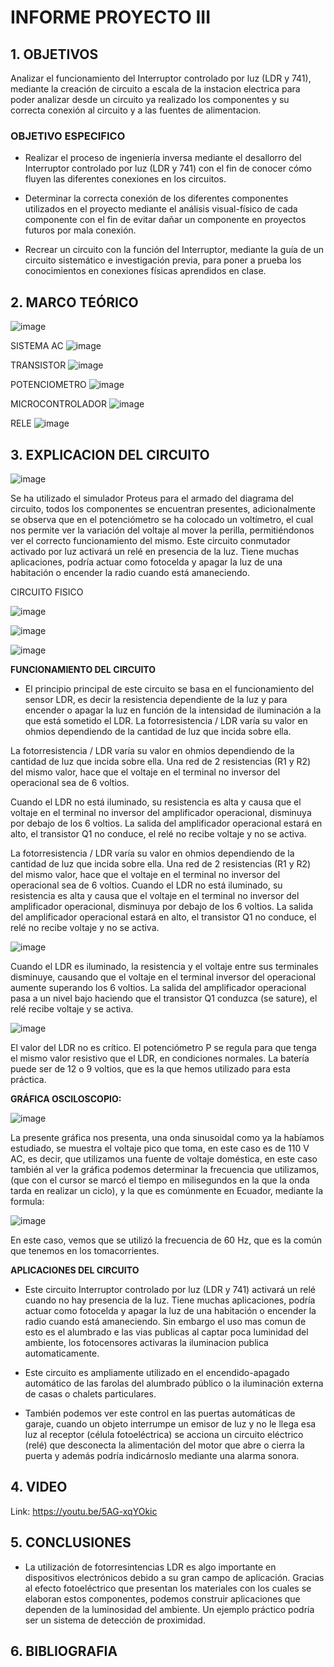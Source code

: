 # INFORME PROYECTO III

## 1. OBJETIVOS

Analizar el funcionamiento del Interruptor controlado por luz (LDR y 741), mediante la creación de circuito a escala de la instacion electrica para poder analizar desde un circuito ya realizado los componentes y su correcta conexión al circuito y a las fuentes de alimentacion.

### OBJETIVO ESPECIFICO

- Realizar el proceso de ingeniería inversa mediante el desallorro del Interruptor controlado por luz (LDR y 741) con el fin de conocer cómo fluyen las diferentes conexiones en los circuitos.

- Determinar la correcta conexión de los diferentes componentes utilizados en el proyecto mediante el análisis visual-físico de cada componente con el fin de evitar dañar un componente en proyectos futuros por mala conexión.

- Recrear un circuito con la función del Interruptor, mediante la guía de un circuito sistemático e investigación previa, para poner a prueba los conocimientos en conexiones físicas aprendidos en clase.

## 2. MARCO TEÓRICO

![image](https://user-images.githubusercontent.com/117778782/221691165-91fb7665-1d71-43c1-bb5c-784413dba8dd.png)







SISTEMA AC
![image](https://user-images.githubusercontent.com/117778782/221742703-b1797ce7-ef52-46ae-beed-1f33e199c949.png)

TRANSISTOR
![image](https://user-images.githubusercontent.com/117778782/221742743-090ca393-f16b-4ab7-9eee-78557c9a0cc0.png)

POTENCIOMETRO
![image](https://user-images.githubusercontent.com/117778782/221742797-8d67fc6d-56e9-47ce-a87b-7133e1736401.png)

MICROCONTROLADOR
![image](https://user-images.githubusercontent.com/117778782/221742875-4b567005-da1a-441f-bd0c-9eb530540365.png)

RELE
![image](https://user-images.githubusercontent.com/117778782/221742932-cf2cfbb8-3645-487e-a8c0-053e960456b6.png)

## 3. EXPLICACION DEL CIRCUITO

![image](https://user-images.githubusercontent.com/117778782/221740964-6606ca7f-70b3-499a-8a32-b35b82a02a5b.png)

Se ha utilizado el simulador Proteus para el armado del diagrama del circuito, todos los componentes se encuentran presentes, adicionalmente se observa que en el potenciómetro se ha colocado un voltímetro, el cual nos permite ver la variación del voltaje al mover la perilla, permitiéndonos ver el correcto funcionamiento del mismo.
Este circuito conmutador activado por luz activará un relé en presencia de la luz. Tiene muchas aplicaciones, podría actuar como fotocelda y apagar la luz de una habitación o encender la radio cuando está amaneciendo.

CIRCUITO FISICO

![image](https://user-images.githubusercontent.com/117778782/221743296-3db0064c-4768-452f-933f-432f9e735e80.png)

![image](https://user-images.githubusercontent.com/117778782/221743323-b784b770-bec9-4da1-a153-2d2f2a753392.png)

![image](https://user-images.githubusercontent.com/117778782/221743344-77094ea6-cc00-4a47-8461-c49bd3381c4b.png)

**FUNCIONAMIENTO DEL CIRCUITO**

-  El principio principal de este circuito se basa en el funcionamiento del sensor LDR, es decir la resistencia dependiente de la luz y para encender o apagar la luz en función de la intensidad de iluminación a la que está sometido el LDR. La fotorresistencia / LDR varía su valor en ohmios dependiendo de la cantidad de luz que incida sobre ella.

La fotorresistencia / LDR varía su valor en ohmios dependiendo de la cantidad de luz que incida sobre ella. Una red de 2 resistencias (R1 y R2) del mismo valor, hace que el voltaje en el terminal no inversor del operacional sea de 6 voltios.

Cuando el LDR no está iluminado, su resistencia es alta y causa que el voltaje en el terminal no inversor del amplificador operacional, disminuya por debajo de los 6 voltios. La salida del amplificador operacional estará en alto, el transistor Q1 no conduce, el relé no recibe voltaje y no se activa.

La fotorresistencia / LDR varía su valor en ohmios dependiendo de la cantidad de luz que incida sobre ella. Una red de 2 resistencias (R1 y R2) del mismo valor, hace que el voltaje en el terminal no inversor del operacional sea de 6 voltios.
Cuando el LDR no está iluminado, su resistencia es alta y causa que el voltaje en el terminal no inversor del amplificador operacional, disminuya por debajo de los 6 voltios. La salida del amplificador operacional estará en alto, el transistor Q1 no conduce, el relé no recibe voltaje y no se activa.

![image](https://user-images.githubusercontent.com/117778782/221741297-03351664-1289-45b0-9089-118754d42ae2.png)

Cuando el LDR es iluminado, la resistencia y el voltaje entre sus terminales disminuye, causando que el voltaje en el terminal inversor del operacional aumente superando los 6 voltios. La salida del amplificador operacional pasa a un nivel bajo haciendo que el transistor Q1 conduzca (se sature), el relé recibe voltaje y se activa.

![image](https://user-images.githubusercontent.com/117778782/221741562-906a27ed-43ee-43ee-8593-c23da51a0fda.png)

El valor del LDR no es crítico. El potenciómetro P se regula para que tenga el mismo valor resistivo que el LDR, en condiciones normales. La batería puede ser de 12 o 9 voltios, que es la que hemos utilizado para esta práctica.

**GRÁFICA OSCILOSCOPIO:**

![image](https://user-images.githubusercontent.com/117778782/221741680-0f85bee6-7dee-4bdf-9232-470b9ae3caa4.png)

La presente gráfica nos presenta, una onda sinusoidal como ya la habíamos estudiado, se muestra el voltaje pico que toma, en este caso es de 110 V AC, es decir, que utilizamos una fuente de voltaje doméstica, en este caso también al ver la gráfica podemos determinar la frecuencia que utilizamos, (que con el cursor se marcó el tiempo en milisegundos en la que la onda tarda en realizar un ciclo), y la que es comúnmente en Ecuador, mediante la formula:

![image](https://user-images.githubusercontent.com/117778782/221741771-efc025d8-3400-43f4-9fbb-31de78b91b3e.png)

En este caso, vemos que se utilizó la frecuencia de 60 Hz, que es la común que tenemos en los tomacorrientes.

**APLICACIONES DEL CIRCUITO**

- Este circuito Interruptor controlado por luz (LDR y 741) activará un relé cuando no hay presencia de la luz. Tiene muchas aplicaciones, podría actuar como fotocelda y apagar la luz de una habitación o encender la radio cuando está amaneciendo. Sin embargo el uso mas comun de esto es el alumbrado e las vias publicas al captar poca luminidad del ambiente, los fotocensores activaras la iluminacion publica automaticamente. 

- Este circuito es ampliamente utilizado en el encendido-apagado automático de las farolas del alumbrado público o la iluminación externa de casas o chalets particulares.

- También podemos ver este control en las puertas automáticas de garaje, cuando un objeto interrumpe un emisor de luz y no le llega esa luz al receptor (célula fotoeléctrica) se acciona un circuito eléctrico (relé) que desconecta la alimentación del motor que abre o cierra la puerta y además podría indicárnoslo mediante una alarma sonora.

## 4. VIDEO

Link: https://youtu.be/5AG-xqYOkic

## 5. CONCLUSIONES

- La utilización de fotorresintencias LDR es algo importante en dispositivos electrónicos debido a su gran campo de aplicación. Gracias al efecto fotoeléctrico que presentan los materiales con los cuales se elaboran estos componentes, podemos construir aplicaciones que dependen de la luminosidad del ambiente. Un ejemplo práctico podría ser un sistema de detección de proximidad.

## 6. BIBLIOGRAFIA
